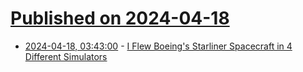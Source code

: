 # [Published on 2024-04-18](index.md)

* [2024-04-18, 03:43:00](https://soylentnews.org/article.pl?sid=24/04/17/204248&from=rss) - [I Flew Boeing's Starliner Spacecraft in 4 Different Simulators](https://soylentnews.org/article.pl?sid=24/04/17/204248&from=rss)
